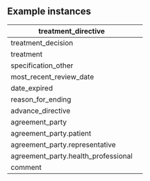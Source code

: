 ## Example instances

| treatment_directive                   |                   |
|---------------------------------------|-------------------|
| treatment_decision		            |
| treatment		                        |             
| specification_other		            |
| most_recent_review_date		        |
| date_expired		                    |
| reason_for_ending		                |
| advance_directive	                    |
| agreement_party	                    |
| agreement_party.patient	            |
| agreement_party.representative	    |
| agreement_party.health_professional   |
| comment		                        |
